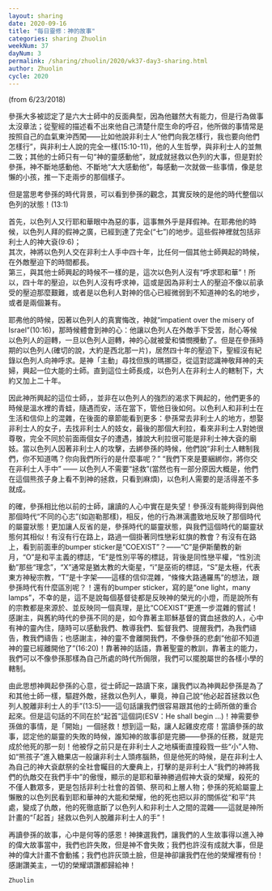 ```yaml
---
layout: sharing
date: 2020-09-16
title: "每日靈修：神的故事"
categories: sharing Zhuolin
weekNum: 37
dayNum: 3
permalink: /sharing/zhuolin/2020/wk37-day3-sharing.html
author: Zhuolin
cycle: 2020
---
```

(from 6/23/2018)

參孫大多被認定了是六大士師中的反面典型，因為他雖然大有能力，但是行為做事太沒章法；從聖經的描述看不出來他自己清楚什麼生命的呼召，他所做的事情常是按照自己的血氣東沖西闖——比如他說非利士人“他們向我怎樣行，我也要向他們怎樣行”，與非利士人說的完全一樣(15:10-11)，他的人生哲學，與非利士人的並無二致；其他的士師只有一句“神的靈感動他”，就成就拯救以色列的大事，但是對於參孫，神不斷地感動他、不斷地“大大感動他”，每感動一次就做一些事情，像是怠懶的小孩，推一下走兩步的那個樣子。  

但是當思考參孫的時代背景，可以看到參孫的觀念，其實反映的是他的時代整個以色列的狀態！(13:1)  

首先，以色列人又行耶和華眼中為惡的事，這事無外乎是拜假神。在耶弗他的時候，以色列人拜的假神之廣，已經到達了完全(“七”)的地步。這些假神裡就包括非利士人的神大袞(9:6)；  
其次，神將以色列人交在非利士人手中四十年，比任何一個其他士師興起的時候，在外敵壓迫下的時間都長。  
第三，與其他士師興起的時候不一樣的是，這次以色列人沒有“呼求耶和華”！所以，四十年的壓迫，以色列人沒有呼求神，這或是因為非利士人的壓迫不像以前承受的壓迫那麼艱難，或者是以色利人對神的信心已經微弱到不知道神的名的地步，或者是兩個兼有。  

耶弗他的時候，因著以色列人的真實悔改，神就“impatient over the misery of Israel”(10:16)，那時候體會到神的心：他讓以色列人在外敵手下受苦，耐心等候以色列人的迴轉，一旦以色列人迴轉，神的心就被愛和憐憫攪動了。但是在參孫時期的以色列人(確切的說，大約是西北那一片)，居然四十年的壓迫下，聖經沒有紀錄以色列人向神呼求。是神「主動」尋找但族的瑪挪亞，從這對認識神敬拜神的夫婦，興起一位大能的士師。直到這位士師長成，以色列人在非利士人的轄制下，大約又加上二十年。  

因此神所興起的這位士師，，並非在以色列人的強烈的渴求下興起的，他們更多的時候是溫水裡的青蛙，隨遇而安，活在當下，管他日後如何。以色利人和非利士在生活和信仰上的混雜，在後面的章節能看到更多：參孫常去非利士人的地方，想娶非利士人的女子，去找非利士人的妓女，最後的那個大利拉，看來非利士人對她很尊敬，完全不同於前面兩個女子的遭遇，據說大利拉很可能是非利士神大袞的廟妓。當以色列人因著非利士人的攻擊，去綁參孫的時候，他們說“非利士人轄制我們，你不知道嗎？你向我們所行的是什麼事呢？” “我們下來是要綑綁你，將你交在非利士人手中” —— 以色列人不需要“拯救”(當然也有一部分原因大概是，他們在這個熊孩子身上看不到神的拯救，只看到麻煩)，以色利人需要的是活得差不多就成。  

的確，參孫相比他以前的士師，讓讀的人心中實在是失望！參孫沒有能夠得到與他那個時代“不同的心志”(如迦勒那樣)，相反，他的行為淋漓盡致地反映了那個時代的屬靈狀態！更加讓人反省的是，參孫時代的屬靈狀態，與我們這個時代的屬靈狀態何其相似！有沒有行在路上，路過一個掛著同性戀彩虹旗的教會？有沒有在路上，看到前面車的bumper sticker是“COEXIST”？——“C”是伊斯蘭教的新月，“O”是和平主義的標誌，“E”是性別平等的標誌，背後是同性戀平權，“性別流動”那些“理念”，“X”通常是猶太教的大衛星，“i”是巫術的標誌，“S”是太極，代表東方神秘宗教，“T”是十字架——這樣的信仰混雜，“條條大路通羅馬”的想法，跟參孫時代有什麼區別呢？！還有的bumper sticker，寫的是“one light，many lamps”，不幸的是，這不是說每個基督徒都是反映神的榮光的小燈，而是說所有的宗教都是來源於、並反映同一個真理，是比“COEXIST”更進一步混雜的嘗試！感謝主，與舊約時代的參孫不同的是，如今靠著主耶穌基督的寶血拯救的人，心中有神的靈內住，隨時可以感動我們、教導我們、監督我們、提醒我們，為我們禱告，教我們禱告；也感謝主，神的靈不會離開我們，不像參孫的悲劇“他卻不知道神的靈已經離開他了”(16:20)！靠著神的話語，靠著聖靈的教訓，靠著主的能力，我們可以不像參孫那樣為自己所處的時代所侷限，我們可以擺脫屬世的各樣小學的轄制。  

由此思想神興起參孫的心意，從士師記一路讀下來，讓我們以為神興起參孫是為了和其他士師一樣，驅趕外敵，拯救以色列人，畢竟，神自己說“他必起首拯救以色列人脫離非利士人的手”(13:5)——這句話讓我們很容易跟其他的士師所做的重合起來。但是這句話的不同在於“起首”這個詞(ESV：He shall begin ...)！神需要參孫做的事情，是「開始」一個拯救！想到這一點，讓人起雞皮疙瘩！當讀參孫的故事，認定他的屬靈的失敗的時候，誰知神的故事卻是完勝——參孫的任務，就是完成於他死的那一刻！他被俘之前只是在非利士人之地橫衝直撞殺戮一些“小”人物、如“熊孩子”進入糖果店一般讓非利士人頭疼腦熱，但是他死的時候，是在非利士人為自己的神大袞獻祭的全社會矚目的大慶典上，打擊的是非利士人“我們的神將我們的仇敵交在我們手中”的傲慢，顯示的是耶和華神勝過假神大袞的榮耀，殺死的不僅人數眾多，更是包括非利士社會的首領、祭司和上層人物；參孫的死給屬靈上懶散的以色列民看到耶和華神的大能和榮耀，他的死也把以非的關係從“和平”共處，變成了仇敵，他的死徹底斷了以色列人和非利士人之間的混雜——這就是神所計畫的“「起首」拯救以色列人脫離非利士人的手”！  

再讀參孫的故事，心中是何等的感恩！神揀選我們，讓我們的人生故事得以進入神的偉大故事當中，我們也許失敗，但是神不會失敗；我們也許沒有成就大事，但是神的偉大計畫不會動搖；我們也許灰頭土臉，但是神卻讓我們在他的榮耀裡有份！感謝讚美主，一切的榮耀頌讚都歸給神！  

`Zhuolin`  
